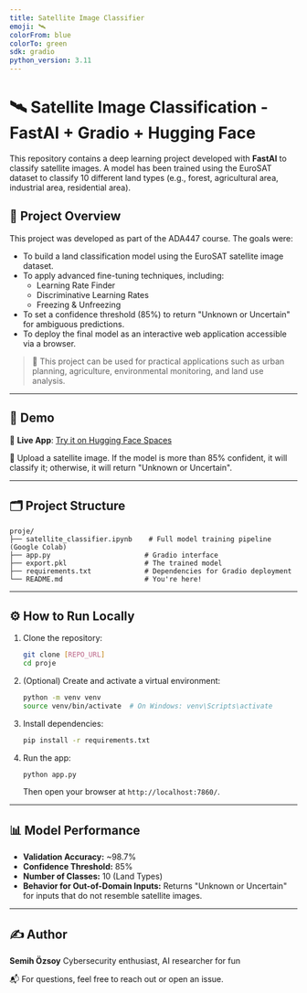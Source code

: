 ```yaml
---
title: Satellite Image Classifier
emoji: 🛰️
colorFrom: blue
colorTo: green
sdk: gradio
python_version: 3.11
---
```


# 🛰️ Satellite Image Classification - FastAI + Gradio + Hugging Face

This repository contains a deep learning project developed with **FastAI** to classify satellite images. A model has been trained using the EuroSAT dataset to classify 10 different land types (e.g., forest, agricultural area, industrial area, residential area).

## 🧠 Project Overview

This project was developed as part of the ADA447 course. The goals were:

- To build a land classification model using the EuroSAT satellite image dataset.
- To apply advanced fine-tuning techniques, including:
  - Learning Rate Finder
  - Discriminative Learning Rates
  - Freezing & Unfreezing
- To set a confidence threshold (85%) to return "Unknown or Uncertain" for ambiguous predictions.
- To deploy the final model as an interactive web application accessible via a browser.

> 📌 This project can be used for practical applications such as urban planning, agriculture, environmental monitoring, and land use analysis.

---

## 🚀 Demo

🔗 **Live App**: [Try it on Hugging Face Spaces](https://huggingface.co/spaces/semihozsoy/satellite_classifier)

📸 Upload a satellite image. If the model is more than 85% confident, it will classify it; otherwise, it will return "Unknown or Uncertain".

---
## 🗂 Project Structure

```
proje/
├── satellite_classifier.ipynb    # Full model training pipeline (Google Colab)
├── app.py                       # Gradio interface
├── export.pkl                   # The trained model
├── requirements.txt             # Dependencies for Gradio deployment
└── README.md                    # You're here!
```

---

## ⚙️ How to Run Locally

1.  Clone the repository:

    ```bash
    git clone [REPO_URL]
    cd proje
    ```

2.  (Optional) Create and activate a virtual environment:

    ```bash
    python -m venv venv
    source venv/bin/activate  # On Windows: venv\Scripts\activate
    ```

3.  Install dependencies:

    ```bash
    pip install -r requirements.txt
    ```

4.  Run the app:

    ```bash
    python app.py
    ```

    Then open your browser at `http://localhost:7860/`.

---

## 📊 Model Performance

- **Validation Accuracy:** ~98.7%
- **Confidence Threshold:** 85%
- **Number of Classes:** 10 (Land Types)
- **Behavior for Out-of-Domain Inputs:** Returns "Unknown or Uncertain" for inputs that do not resemble satellite images.

---

## ✍️ Author

**Semih Özsoy**
Cybersecurity enthusiast, AI researcher for fun

📬 For questions, feel free to reach out or open an issue. 